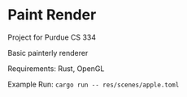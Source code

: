 # Paint Render

Project for Purdue CS 334

Basic painterly renderer

Requirements: Rust, OpenGL

Example Run: `cargo run -- res/scenes/apple.toml`